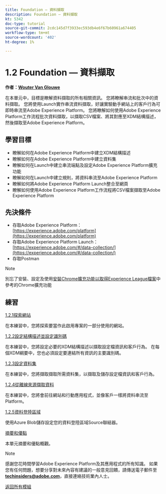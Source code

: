 ```yaml
---
title: Foundation — 資料擷取
description: Foundation — 資料擷取
kt: 5342
doc-type: tutorial
source-git-commit: 2cdc145d7f3933ec593db4e6f67b60961a674405
workflow-type: tm+mt
source-wordcount: '402'
ht-degree: 1%

---
```


# 1.2 Foundation — 資料擷取

**作者：[Wouter Van Glouwe](https://www.linkedin.com/in/woutervangeluwe/)**

在本單元中，目標是瞭解資料擷取的所有相關資訊。 您將瞭解串流和批次中的資料擷取。 您將使用Launch實作串流資料擷取，好讓實驗動手網站上的客戶行為可即時串流至Adobe Experience Platform。 您將瞭解如何使用Adobe Experience Platform工作流程批次資料擷取，以擷取CSV檔案、將其對應至XDM結構描述，然後擷取至Adobe Experience Platform。

## 學習目標

- 瞭解如何在Adobe Experience Platform中建立XDM結構描述
- 瞭解如何在Adobe Experience Platform中建立資料集
- 瞭解如何在Launch中建立串流端點及設定Adobe Experience Platform擴充功能
- 瞭解如何在Launch中建立規則，將資料串流至Adobe Experience Platform
- 瞭解如何將Adobe Experience Platform Launch整合至網頁
- 瞭解如何使用Adobe Experience Platform工作流程將CSV檔案擷取至Adobe Experience Platform

## 先決條件

- 存取Adobe Experience Platform： [https://experience.adobe.com/platform](https://experience.adobe.com/platform)
- 存取Adobe Experience Platform Launch： [https://experience.adobe.com/#/data-collection/](https://experience.adobe.com/#/data-collection/)
- 存取Postman

>[!NOTE]
>
>別忘了安裝、設定及使用[安裝Chrome擴充功能以取得Experience League檔案](../../gettingstarted/gettingstarted/ex1.md)中參考的Chrome擴充功能

## 練習

[1.2.1探索網站](./ex1.md)

在本練習中，您將探索要當作此啟用專案的一部分使用的網站。

[1.2.2設定結構描述並設定識別碼](./ex2.md)

在本練習中，您將設定必要的XDM結構描述以擷取設定檔資訊和客戶行為。 在每個XDM綱要中，您也必須設定要連結所有資訊的主要識別碼。

[1.2.3設定資料集](./ex3.md)

在本練習中，您將擷取擷取所需資料集，以擷取及儲存設定檔資訊和客戶行為。

[1.2.4從離線來源擷取資料](./ex4.md)

在本練習中，您將會前往網站和行動應用程式，並像客戶一樣將資料串流至Platform。

[1.2.5資料登陸區域](./ex5.md)

使用Azure Blob儲存設定您的資料登陸區域Source聯結器。

[摘要和優點](./summary.md)

本單元摘要和優點概觀。

>[!NOTE]
>
>感謝您花時間學習Adobe Experience Platform及其應用程式的所有知識。 如果您有任何問題，想要分享對未來內容有建議的一般意見回饋，請傳送電子郵件至&#x200B;**techinsiders@adobe.com**，直接連絡技術業內人士。

[返回所有模組](../../../overview.md)
